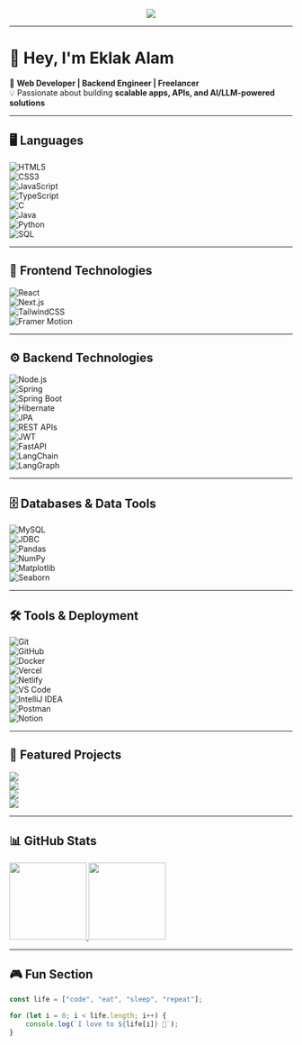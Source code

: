 <!-- Typing SVG Banner -->
<p align="center">
  <img src="https://readme-typing-svg.herokuapp.com?size=25&duration=4000&color=F75C7E&center=true&vCenter=true&width=700&lines=Hi%2C+I'm+Eklak+Alam;Web+Developer+%7C+Backend+Engineer+%7C+Freelancer;I+build+scalable+apps%2C+APIs+%26+AI+projects" />
</p>

---

# 👋 Hey, I'm **Eklak Alam**  

🚀 **Web Developer | Backend Engineer | Freelancer**  
💡 Passionate about building **scalable apps, APIs, and AI/LLM-powered solutions**  

---

## 🖥️ Languages  

![HTML5](https://img.shields.io/badge/-HTML5-000?&logo=html5)  
![CSS3](https://img.shields.io/badge/-CSS3-000?&logo=css3&logoColor=1572B6)  
![JavaScript](https://img.shields.io/badge/-JavaScript-000?&logo=JavaScript)  
![TypeScript](https://img.shields.io/badge/-TypeScript-000?&logo=TypeScript)  
![C](https://img.shields.io/badge/-C-000?&logo=C)  
![Java](https://img.shields.io/badge/-Java-000?&logo=Java&logoColor=007396)  
![Python](https://img.shields.io/badge/-Python-000?&logo=Python)  
![SQL](https://img.shields.io/badge/-SQL-000?&logo=MySQL)  

---

## 🎨 Frontend Technologies  

![React](https://img.shields.io/badge/-React-000?&logo=React)  
![Next.js](https://img.shields.io/badge/-Next.js-000?&logo=Next.js)  
![TailwindCSS](https://img.shields.io/badge/-TailwindCSS-000?&logo=tailwind-css)  
![Framer Motion](https://img.shields.io/badge/-Framer%20Motion-000?&logo=framer&logoColor=blue)  

---

## ⚙️ Backend Technologies  

![Node.js](https://img.shields.io/badge/-Node.js-000?&logo=node.js)  
![Spring](https://img.shields.io/badge/-Spring-000?&logo=Spring)  
![Spring Boot](https://img.shields.io/badge/-Spring%20Boot-000?&logo=springboot)  
![Hibernate](https://img.shields.io/badge/-Hibernate-000?&logo=hibernate)  
![JPA](https://img.shields.io/badge/-JPA-000?&logo=java)  
![REST APIs](https://img.shields.io/badge/-REST%20APIs-000?&logo=fastapi)  
![JWT](https://img.shields.io/badge/-JWT-000?&logo=json-web-tokens)  
![FastAPI](https://img.shields.io/badge/-FastAPI-000?&logo=fastapi)  
![LangChain](https://img.shields.io/badge/-LangChain-000?&logo=python)  
![LangGraph](https://img.shields.io/badge/-LangGraph-000?&logo=graph)  

---

## 🗄️ Databases & Data Tools  

![MySQL](https://img.shields.io/badge/-MySQL-000?&logo=mysql)  
![JDBC](https://img.shields.io/badge/-JDBC-000?&logo=java)  
![Pandas](https://img.shields.io/badge/-Pandas-000?&logo=pandas)  
![NumPy](https://img.shields.io/badge/-NumPy-000?&logo=numpy)  
![Matplotlib](https://img.shields.io/badge/-Matplotlib-000?&logo=python)  
![Seaborn](https://img.shields.io/badge/-Seaborn-000?&logo=python)  

---

## 🛠️ Tools & Deployment  

![Git](https://img.shields.io/badge/-Git-000?&logo=git)  
![GitHub](https://img.shields.io/badge/-GitHub-000?&logo=github)  
![Docker](https://img.shields.io/badge/-Docker-000?&logo=docker)  
![Vercel](https://img.shields.io/badge/-Vercel-000?&logo=vercel)  
![Netlify](https://img.shields.io/badge/-Netlify-000?&logo=netlify)  
![VS Code](https://img.shields.io/badge/-VS%20Code-000?&logo=visual-studio-code)  
![IntelliJ IDEA](https://img.shields.io/badge/-IntelliJ%20IDEA-000?&logo=intellij-idea)  
![Postman](https://img.shields.io/badge/-Postman-000?&logo=postman)  
![Notion](https://img.shields.io/badge/-Notion-000?&logo=notion)  

---

## 🚀 Featured Projects  

[![](https://img.shields.io/badge/-📝%20Employee%20Management%20System-000)](https://github.com/ero/employee-management)  
[![](https://img.shields.io/badge/-🎥%20YouTube%20Clone-000)](https://github.com/ero/youtube-clone)  
[![](https://img.shields.io/badge/-📒%20Notes%20App-000)](https://github.com/ero/notes-app)  
[![](https://img.shields.io/badge/-🤖%20AI%20Chatbot-000)](https://github.com/ero/ai-chatbot)  

---

## 📊 GitHub Stats  

<a href="https://github.com/ero">
  <img height="137px" src="https://github-readme-stats.vercel.app/api?username=ero&hide_title=true&hide_border=true&show_icons=true&include_all_commits=true&count_private=true&line_height=21&text_color=000&icon_color=000&bg_color=0,ea6161,ffc64d,fffc4d,52fa5a&theme=graywhite" />
  <img height="137px" src="https://github-readme-stats.vercel.app/api/top-langs/?username=ero&hide=html&hide_title=true&hide_border=true&layout=compact&langs_count=6&text_color=000&icon_color=fff&bg_color=0,52fa5a,4dfcff,c64dff&theme=graywhite" />
</a>  

---

## 🎮 Fun Section  

```javascript
const life = ["code", "eat", "sleep", "repeat"];

for (let i = 0; i < life.length; i++) {
    console.log(`I love to ${life[i]} 🚀`);
}
